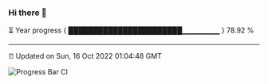 ### Hi there 👋

⏳ Year progress { ███████████████████████▁▁▁▁▁▁▁ } 78.92 %

---

⏰ Updated on Sun, 16 Oct 2022 01:04:48 GMT

![Progress Bar CI](https://github.com/Shyam-Makwana/GitHub-Actions-Demo/workflows/Progress%20Bar%20CI/badge.svg)
